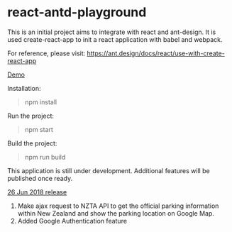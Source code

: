 # react-antd-playground
This is an initial project aims to integrate with react and ant-design. 
It is used create-react-app to init a react application with babel and webpack.

For reference, please visit:
https://ant.design/docs/react/use-with-create-react-app

<a href="https://coding-playground.000webhostapp.com/">Demo</a>

Installation:
> npm install

Run the project: 
> npm start

Build the project:
> npm run build

This application is still under development. Additional features will be published once ready.

<u>26 Jun 2018 release</u>
1. Make ajax request to NZTA API to get the official parking information within New Zealand and show the parking location on Google Map.
2. Added Google Authentication feature
